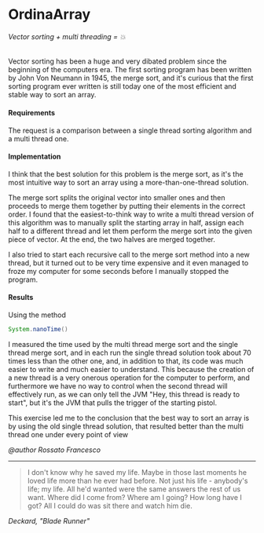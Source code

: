 # OrdinaArray
###### Vector sorting + multi threading = :boom:

Vector sorting has been a huge and very dibated problem since the beginning of the computers era.
The first sorting program has been written by John Von Neumann in 1945, the merge sort,
and it's curious that the first sorting program ever written is still today one of the most efficient and stable way to sort an array.

#### Requirements
The request is a comparison between a single thread sorting algorithm and a multi thread one.

#### Implementation
I think that the best solution for this problem is the merge sort, as it's the most intuitive way to sort
an array using a more-than-one-thread solution.

The merge sort splits the original vector into smaller ones and then proceeds to merge them together by putting their elements in the correct order.
I found that the easiest-to-think way to write a multi thread version of this algorithm was to manually split the starting array in half,
assign each half to a different thread and let them perform the merge sort into the given piece of vector.
At the end, the two halves are merged together.

I also tried to start each recursive call to the merge sort method into a new thread, but it turned out to be very time expensive and it
even managed to froze my computer for some seconds before I manually stopped the program.

#### Results
Using the method 
```java
System.nanoTime()
```
I measured the time used by the multi thread merge sort and the single thread merge sort, and in each run the single thread solution took
about 70 times less than the other one, and, in addition to that, its code was much easier to write and much easier to understand.
This because the creation of a new thread is a very onerous operation for the computer to perform, and furthermore we have no way to
control when the second thread will effectively run, as we can only tell the JVM "Hey, this thread is ready to start", but it's the JVM
that pulls the trigger of the starting pistol.

This exercise led me to the conclusion that the best way to sort an array is by using the old single thread solution, that resulted better
than the multi thread one under every point of view

_@author Rossato Francesco_

---

>I don't know why he saved my life. Maybe in those last moments he loved life more than he ever had before.
>Not just his life - anybody's life; my life. All he'd wanted were the same answers the rest of us want.
>Where did I come from?
>Where am I going?
>How long have I got?
>All I could do was sit there and watch him die.

_Deckard, "Blade Runner"_
